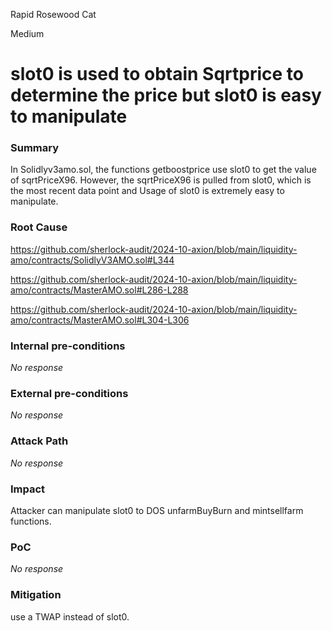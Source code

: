 Rapid Rosewood Cat

Medium

# slot0 is used to obtain Sqrtprice to determine the price but slot0 is easy to manipulate

### Summary

In Solidlyv3amo.sol, the functions getboostprice  use slot0 to get the value of sqrtPriceX96. However, the sqrtPriceX96 is pulled from slot0, which is the most recent data point and Usage of slot0 is extremely easy to manipulate.

### Root Cause

https://github.com/sherlock-audit/2024-10-axion/blob/main/liquidity-amo/contracts/SolidlyV3AMO.sol#L344

https://github.com/sherlock-audit/2024-10-axion/blob/main/liquidity-amo/contracts/MasterAMO.sol#L286-L288

https://github.com/sherlock-audit/2024-10-axion/blob/main/liquidity-amo/contracts/MasterAMO.sol#L304-L306



### Internal pre-conditions

_No response_

### External pre-conditions

_No response_

### Attack Path

_No response_

### Impact

Attacker can manipulate slot0 to DOS unfarmBuyBurn and mintsellfarm functions.

### PoC

_No response_

### Mitigation

 use a TWAP instead of slot0.